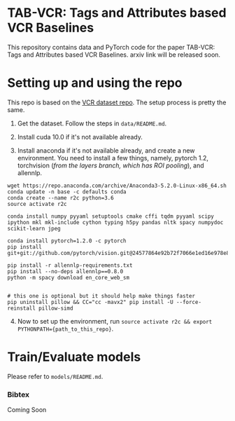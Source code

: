 # TAB-VCR: Tags and Attributes based VCR Baselines

This repository contains data and PyTorch code for the paper TAB-VCR: Tags and Attributes based VCR Baselines. arxiv link will be released soon.

# Setting up and using the repo

This repo is based on the [VCR dataset repo](https://github.com/rowanz/r2c). The setup process is pretty the same.

1. Get the dataset. Follow the steps in `data/README.md`. 

2. Install cuda 10.0 if it's not available already. 

3. Install anaconda if it's not available already, and create a new environment. You need to install a few things, namely, pytorch 1.2, torchvision (*from the layers branch, which has ROI pooling*), and allennlp.

```
wget https://repo.anaconda.com/archive/Anaconda3-5.2.0-Linux-x86_64.sh
conda update -n base -c defaults conda
conda create --name r2c python=3.6
source activate r2c

conda install numpy pyyaml setuptools cmake cffi tqdm pyyaml scipy ipython mkl mkl-include cython typing h5py pandas nltk spacy numpydoc scikit-learn jpeg

conda install pytorch=1.2.0 -c pytorch
pip install git+git://github.com/pytorch/vision.git@24577864e92b72f7066e1ed16e978e873e19d13d

pip install -r allennlp-requirements.txt
pip install --no-deps allennlp==0.8.0
python -m spacy download en_core_web_sm


# this one is optional but it should help make things faster
pip uninstall pillow && CC="cc -mavx2" pip install -U --force-reinstall pillow-simd
```

4. Now to set up the environment, run `source activate r2c && export PYTHONPATH={path_to_this_repo}`.

# Train/Evaluate models
Please refer to `models/README.md`.

### Bibtex

Coming Soon
